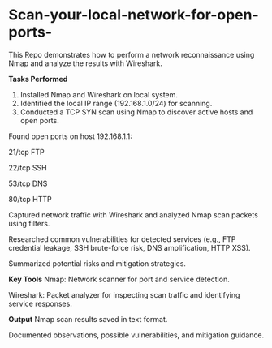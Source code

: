 # Scan-your-local-network-for-open-ports-
This Repo demonstrates how to perform a network reconnaissance using Nmap and analyze the results with Wireshark.

**Tasks Performed**
1. Installed Nmap and Wireshark on local system.
2. Identified the local IP range (192.168.1.0/24) for scanning.
3. Conducted a TCP SYN scan using Nmap to discover active hosts and open ports.

Found open ports on host 192.168.1.1:

21/tcp FTP

22/tcp SSH

53/tcp DNS

80/tcp HTTP

Captured network traffic with Wireshark and analyzed Nmap scan packets using filters.

Researched common vulnerabilities for detected services (e.g., FTP credential leakage, SSH brute-force risk, DNS amplification, HTTP XSS).

Summarized potential risks and mitigation strategies.

**Key Tools**
Nmap: Network scanner for port and service detection.

Wireshark: Packet analyzer for inspecting scan traffic and identifying service responses.

**Output**
Nmap scan results saved in text format.

Documented observations, possible vulnerabilities, and mitigation guidance.
